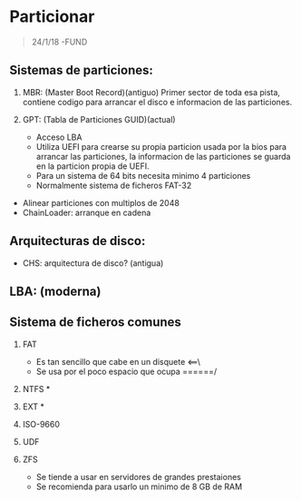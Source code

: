 # Particionar
> 24/1/18 -FUND

## Sistemas de particiones:

1.	MBR: (Master Boot Record)(antiguo) Primer sector de toda esa pista, contiene codigo para arrancar el disco e informacion de las particiones.

2.	GPT: (Tabla de Particiones GUID)(actual) 
	*	Acceso LBA 
	*	Utiliza UEFI para crearse su propia particion usada por la bios para arrancar las particiones, la informacion de las particiones se guarda en la particion propia de 		UEFI.
	*	Para un sistema de 64 bits necesita minimo 4 particiones
	*	Normalmente sistema de ficheros FAT-32
*	Alinear particiones con multiplos de 2048
*	ChainLoader: arranque en cadena

## Arquitecturas de disco:

*	CHS: arquitectura de disco? (antigua)
	
## LBA: (moderna)
	
	

## Sistema de ficheros comunes

1. FAT
	*	Es tan sencillo que cabe en un disquete <==\
	*	Se usa por el poco espacio que ocupa ======/ 
2. NTFS
	*		
3. EXT
	*		
4. ISO-9660

5. UDF

6. ZFS
	* Se tiende a usar en servidores de grandes prestaiones
	* Se recomienda para usarlo un minimo de 8 GB de RAM